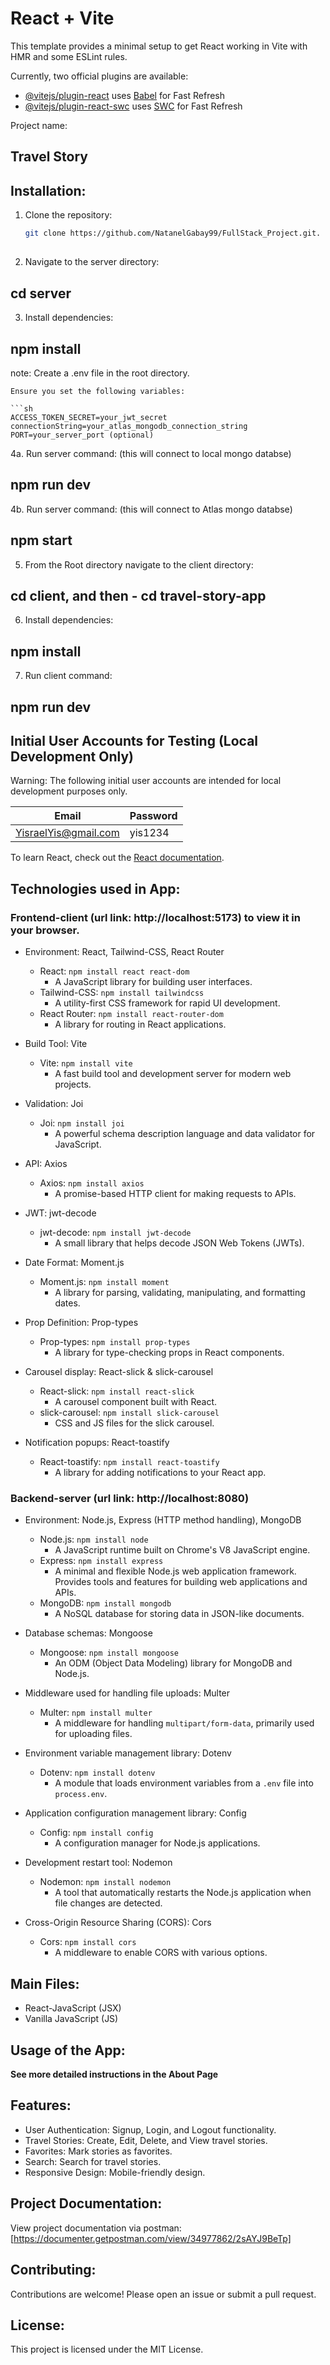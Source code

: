 
# React + Vite

This template provides a minimal setup to get React working in Vite with HMR and some ESLint rules.

Currently, two official plugins are available:

- [@vitejs/plugin-react](https://github.com/vitejs/vite-plugin-react/blob/main/packages/plugin-react/README.md) uses [Babel](https://babeljs.io/) for Fast Refresh
- [@vitejs/plugin-react-swc](https://github.com/vitejs/vite-plugin-react-swc) uses [SWC](https://swc.rs/) for Fast Refresh



Project name: 
## Travel Story ##


## Installation:
1. Clone the repository:
   ```bash
   git clone https://github.com/NatanelGabay99/FullStack_Project.git.
##

2. Navigate to the server directory:
## cd server ##

3. Install dependencies:
## npm install ##

note: Create a .env file in the root directory.

    Ensure you set the following variables:

    ```sh
    ACCESS_TOKEN_SECRET=your_jwt_secret
    connectionString=your_atlas_mongodb_connection_string
    PORT=your_server_port (optional)

4a. Run server command: (this will connect to local mongo databse)
## npm run dev ## 

4b. Run server command: (this will connect to Atlas mongo databse)
## npm start ##

5. From the Root directory navigate to the client directory:
## cd client, and then - cd travel-story-app ##

6. Install dependencies:
## npm install ##

7. Run client command:
## npm run dev ## 



## Initial User Accounts for Testing (Local Development Only) ##

Warning: The following initial user accounts are intended for local development purposes only.

| Email | Password |
|----------------|----------------|
|YisraelYis@gmail.com|yis1234|
 

To learn React, check out the [React documentation](https://reactjs.org/).


## Technologies used in App: ##

### Frontend-client (url link: http://localhost:5173) to view it in your browser.
- Environment: React, Tailwind-CSS, React Router
  - React: `npm install react react-dom`
    - A JavaScript library for building user interfaces.
  - Tailwind-CSS: `npm install tailwindcss`
    - A utility-first CSS framework for rapid UI development.
  - React Router: `npm install react-router-dom`
    - A library for routing in React applications.

- Build Tool: Vite
  - Vite: `npm install vite`
    - A fast build tool and development server for modern web projects.

- Validation: Joi
  - Joi: `npm install joi`
    - A powerful schema description language and data validator for JavaScript.

- API: Axios
  - Axios: `npm install axios`
    - A promise-based HTTP client for making requests to APIs.

- JWT: jwt-decode
  - jwt-decode: `npm install jwt-decode`
    - A small library that helps decode JSON Web Tokens (JWTs).

- Date Format: Moment.js
  - Moment.js: `npm install moment`
    - A library for parsing, validating, manipulating, and formatting dates.

- Prop Definition: Prop-types
  - Prop-types: `npm install prop-types`
    - A library for type-checking props in React components.

- Carousel display: React-slick & slick-carousel
  - React-slick: `npm install react-slick`
    - A carousel component built with React.
  - slick-carousel: `npm install slick-carousel`
    - CSS and JS files for the slick carousel.

- Notification popups: React-toastify
  - React-toastify: `npm install react-toastify`
    - A library for adding notifications to your React app.




### Backend-server (url link: http://localhost:8080)
- Environment: Node.js, Express (HTTP method handling), MongoDB
  - Node.js: `npm install node`
    - A JavaScript runtime built on Chrome's V8 JavaScript engine.
  - Express: `npm install express`
    - A minimal and flexible Node.js web application framework. Provides tools and features for building web applications and APIs.
  - MongoDB: `npm install mongodb`
    - A NoSQL database for storing data in JSON-like documents.

- Database schemas: Mongoose
  - Mongoose: `npm install mongoose`
    - An ODM (Object Data Modeling) library for MongoDB and Node.js.

- Middleware used for handling file uploads: Multer
  - Multer: `npm install multer`
    - A middleware for handling `multipart/form-data`, primarily used for uploading files.

- Environment variable management library: Dotenv
  - Dotenv: `npm install dotenv`
    - A module that loads environment variables from a `.env` file into `process.env`.

- Application configuration management library: Config
  - Config: `npm install config`
    - A configuration manager for Node.js applications.

- Development restart tool: Nodemon
  - Nodemon: `npm install nodemon`
    - A tool that automatically restarts the Node.js application when file changes are detected.

- Cross-Origin Resource Sharing (CORS): Cors
  - Cors: `npm install cors`
    - A middleware to enable CORS with various options.



## Main Files:
- React-JavaScript (JSX)
- Vanilla JavaScript (JS)

## Usage of the App:
**See more detailed instructions in the About Page**

## Features:
- User Authentication: Signup, Login, and Logout functionality.
- Travel Stories: Create, Edit, Delete, and View travel stories.
- Favorites: Mark stories as favorites.
- Search: Search for travel stories.
- Responsive Design: Mobile-friendly design.

## Project Documentation: ##
View project documentation via postman: [https://documenter.getpostman.com/view/34977862/2sAYJ9BeTp]

## Contributing: ##
Contributions are welcome! Please open an issue or submit a pull request.

## License: ##
This project is licensed under the MIT License.






